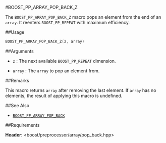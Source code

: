 #BOOST_PP_ARRAY_POP_BACK_Z

The `BOOST_PP_ARRAY_POP_BACK_Z` macro pops an element from the end of an `array`.
It reenters `BOOST_PP_REPEAT` with maximum efficiency.

##Usage

```cpp
BOOST_PP_ARRAY_POP_BACK_Z(z, array)
```

##Arguments

- `z` :
	The next available `BOOST_PP_REPEAT` dimension.

- `array` :
	The `array` to pop an element from.

##Remarks

This macro returns `array` after removing the last element.
If `array` has no elements, the result of applying this macro is undefined.

##See Also

- [`BOOST_PP_ARRAY_POP_BACK`](array_pop_back.md)

##Requirements

**Header:** &lt;boost/preprocessor/array/pop_back.hpp&gt;

